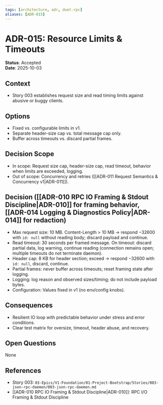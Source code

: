 ```yaml
---
tags: [architecture, adr, duet-rpc]
aliases: [ADR-015]
---
```


# ADR-015: Resource Limits & Timeouts

**Status**: Accepted  
**Date**: 2025-10-03

## Context
- Story 003 establishes request size and read timing limits against abusive or buggy clients.

## Options
- Fixed vs. configurable limits in v1.
- Separate header-size cap vs. total message cap only.
- Buffer across timeouts vs. discard partial frames.

## Decision Scope
- In scope: Request size cap, header-size cap, read timeout, behavior when limits are exceeded, logging.
- Out of scope: Concurrency and retries ([[ADR-011 Request Semantics & Concurrency v1|ADR-011]]).

## Decision ([[ADR-010 RPC IO Framing & Stdout Discipline|ADR-010]] for framing behavior, [[ADR-014 Logging & Diagnostics Policy|ADR-014]] for redaction)
- Max request size: 10 MB. Content-Length > 10 MB → respond −32600 with `id: null` without reading body; discard payload and continue.
- Read timeout: 30 seconds per framed message. On timeout: discard partial data, log warning, continue reading (connection remains open; multiple timeouts do not terminate daemon).
- Header cap: 8 KB for header section; exceed → respond −32600 with `id: null`, discard, continue.
- Partial frames: never buffer across timeouts; reset framing state after logging.
- Logging: log reason and observed sizes/timing; do not include payload bytes.
- Configuration: Values fixed in v1 (no env/config knobs).

## Consequences
- Resilient IO loop with predictable behavior under stress and error conditions.
- Clear test matrix for oversize, timeout, header abuse, and recovery.

## Open Questions
None

## References
- Story 003: `03-Epics/V1-Foundation/01-Project-Bootstrap/Stories/003-json-rpc-daemon/003-json-rpc-daemon.md`
- [[ADR-010 RPC IO Framing & Stdout Discipline|ADR-010]]: RPC I/O Framing & Stdout Discipline

